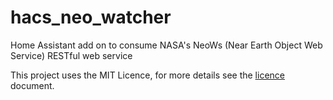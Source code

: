 # hacs_neo_watcher
Home Assistant add on to consume NASA's NeoWs (Near Earth Object Web Service) RESTful web service

This project uses the MIT Licence, for more details see the <a href="/dan_q8/hacs_neo_watcher/blob/main/doc/licence.md">licence</a> document.
